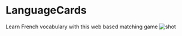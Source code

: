 # LanguageCards
Learn French vocabulary with this web based matching game
![shot](https://user-images.githubusercontent.com/1682861/47785110-963ab080-dcff-11e8-9939-eb70334b6114.png)
